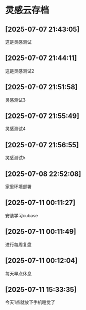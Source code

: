# 灵感云存档
## [2025-07-07 21:43:05]
这是灵感测试

## [2025-07-07 21:44:11]
这是灵感测试2

## [2025-07-07 21:51:58]
灵感测试3

## [2025-07-07 21:55:49]
灵感测试4

## [2025-07-07 21:56:55]
灵感测试5

## [2025-07-08 22:52:08]
家里环境部署

## [2025-07-11 00:11:27]
安装学习cubase

## [2025-07-11 00:11:49]
进行每周复盘

## [2025-07-11 00:12:04]
每天早点休息

## [2025-07-11 15:33:35]
今天1点就放下手机睡觉了

